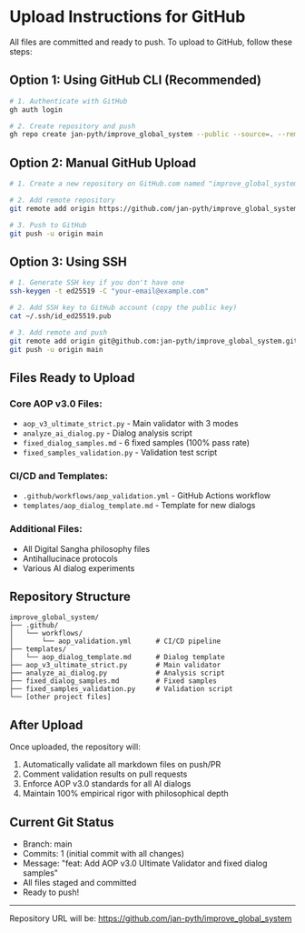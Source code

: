 # Upload Instructions for GitHub

All files are committed and ready to push. To upload to GitHub, follow these steps:

## Option 1: Using GitHub CLI (Recommended)

```bash
# 1. Authenticate with GitHub
gh auth login

# 2. Create repository and push
gh repo create jan-pyth/improve_global_system --public --source=. --remote=origin --push
```

## Option 2: Manual GitHub Upload

```bash
# 1. Create a new repository on GitHub.com named "improve_global_system"

# 2. Add remote repository
git remote add origin https://github.com/jan-pyth/improve_global_system.git

# 3. Push to GitHub
git push -u origin main
```

## Option 3: Using SSH

```bash
# 1. Generate SSH key if you don't have one
ssh-keygen -t ed25519 -C "your-email@example.com"

# 2. Add SSH key to GitHub account (copy the public key)
cat ~/.ssh/id_ed25519.pub

# 3. Add remote and push
git remote add origin git@github.com:jan-pyth/improve_global_system.git
git push -u origin main
```

## Files Ready to Upload

### Core AOP v3.0 Files:
- `aop_v3_ultimate_strict.py` - Main validator with 3 modes
- `analyze_ai_dialog.py` - Dialog analysis script
- `fixed_dialog_samples.md` - 6 fixed samples (100% pass rate)
- `fixed_samples_validation.py` - Validation test script

### CI/CD and Templates:
- `.github/workflows/aop_validation.yml` - GitHub Actions workflow
- `templates/aop_dialog_template.md` - Template for new dialogs

### Additional Files:
- All Digital Sangha philosophy files
- Antihallucinace protocols
- Various AI dialog experiments

## Repository Structure

```
improve_global_system/
├── .github/
│   └── workflows/
│       └── aop_validation.yml      # CI/CD pipeline
├── templates/
│   └── aop_dialog_template.md      # Dialog template
├── aop_v3_ultimate_strict.py       # Main validator
├── analyze_ai_dialog.py            # Analysis script
├── fixed_dialog_samples.md         # Fixed samples
├── fixed_samples_validation.py     # Validation script
└── [other project files]
```

## After Upload

Once uploaded, the repository will:
1. Automatically validate all markdown files on push/PR
2. Comment validation results on pull requests
3. Enforce AOP v3.0 standards for all AI dialogs
4. Maintain 100% empirical rigor with philosophical depth

## Current Git Status

- Branch: main
- Commits: 1 (initial commit with all changes)
- Message: "feat: Add AOP v3.0 Ultimate Validator and fixed dialog samples"
- All files staged and committed
- Ready to push!

---

Repository URL will be: https://github.com/jan-pyth/improve_global_system